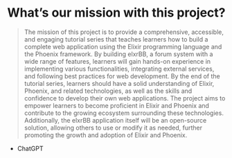 # What’s our mission with this project? 

> The mission of this project is to provide a comprehensive, accessible, and engaging tutorial series that teaches learners how to build a complete web application using the Elixir programming language and the Phoenix framework. By building elxrBB, a forum system with a wide range of features, learners will gain hands-on experience in implementing various functionalities, integrating external services, and following best practices for web development.
> By the end of the tutorial series, learners should have a solid understanding of Elixir, Phoenix, and related technologies, as well as the skills and confidence to develop their own web applications. The project aims to empower learners to become proficient in Elixir and Phoenix and contribute to the growing ecosystem surrounding these technologies. Additionally, the elxrBB application itself will be an open-source solution, allowing others to use or modify it as needed, further promoting the growth and adoption of Elixir and Phoenix.

- ChatGPT